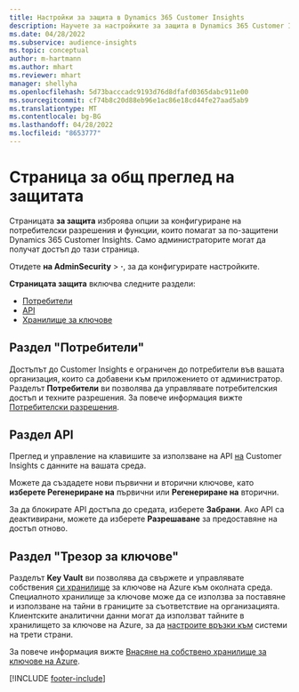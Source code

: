 ```yaml
---
title: Настройки за защита в Dynamics 365 Customer Insights
description: Научете за настройките за защита в Dynamics 365 Customer Insights.
ms.date: 04/28/2022
ms.subservice: audience-insights
ms.topic: conceptual
author: m-hartmann
ms.author: mhart
ms.reviewer: mhart
manager: shellyha
ms.openlocfilehash: 5d73bacccadc9193d76d8dfafd0365dabc911e00
ms.sourcegitcommit: cf74b8c20d88eb96e1ac86e18cd44fe27aad5ab9
ms.translationtype: MT
ms.contentlocale: bg-BG
ms.lasthandoff: 04/28/2022
ms.locfileid: "8653777"
---
```

# <a name="security-overview-page"></a>Страница за общ преглед на защитата

Страницата **за защита** изброява опции за конфигуриране на потребителски разрешения и функции, които помагат за по-защитени Dynamics 365 Customer Insights. Само администраторите могат да получат достъп до тази страница. 

Отидете **на AdminSecurity** > **·**, за да конфигурирате настройките.

**Страницата защита** включва следните раздели:
- [Потребители](#users-tab)
- [API](#apis-tab)
- [Хранилище за ключове](#key-vault-tab)

## <a name="users-tab"></a>Раздел "Потребители"

Достъпът до Customer Insights е ограничен до потребители във вашата организация, които са добавени към приложението от администратор. Разделът **Потребители** ви позволява да управлявате потребителския достъп и техните разрешения. За повече информация вижте [Потребителски разрешения](permissions.md).

## <a name="apis-tab"></a>Раздел API

Преглед и управление на клавишите за използване на API [на](apis.md) Customer Insights с данните на вашата среда.

Можете да създадете нови първични и вторични ключове, като **изберете Регенериране на** първични или **Регенериране на** вторични. 

За да блокирате API достъпа до средата, изберете **Забрани**. Ако API са деактивирани, можете да изберете **Разрешаване** за предоставяне на достъп отново.

## <a name="key-vault-tab"></a>Раздел "Трезор за ключове"

Разделът **Key Vault** ви позволява да свържете и управлявате собствения [си хранилище](/azure/key-vault/general/basic-concepts) за ключове на Azure към околната среда.
Специалното хранилище за ключове може да се използва за поставяне и използване на тайни в границите за съответствие на организацията. Клиентските аналитични данни могат да използват тайните в хранилището за ключове на Azure, за да [настроите връзки към](connections.md) системи на трети страни.

За повече информация вижте [Внасяне на собствено хранилище за ключове на Azure](use-azure-key-vault.md).


[!INCLUDE [footer-include](includes/footer-banner.md)]
